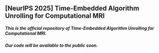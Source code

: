 ## [NeurIPS 2025] Time-Embedded Algorithm Unrolling for Computational MRI
##### This is the official repository of Time-Embedded Algorithm Unrolling for Computational MRI. 
##### Our code will be available to the public soon.
